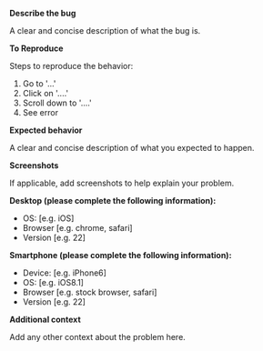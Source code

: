 **Describe the bug**

A clear and concise description of what the bug is.


**To Reproduce**

Steps to reproduce the behavior:

1. Go to '...'
2. Click on '....'
3. Scroll down to '....'
4. See error


**Expected behavior**

A clear and concise description of what you expected to happen.


**Screenshots**

If applicable, add screenshots to help explain your problem.


**Desktop (please complete the following information):**

 - OS: [e.g. iOS]
 - Browser [e.g. chrome, safari]
 - Version [e.g. 22]


**Smartphone (please complete the following information):**

 - Device: [e.g. iPhone6]
 - OS: [e.g. iOS8.1]
 - Browser [e.g. stock browser, safari]
 - Version [e.g. 22]


**Additional context**

Add any other context about the problem here.
